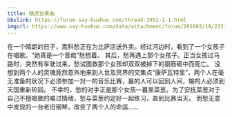 ```yaml
---
title: 精灵协奏曲
bbslink: https://forum.say-huahuo.com/thread-3952-1-1.html
imgurl: https://www.say-huahuo.com/data/attachment/forum/201603/19/232143so9ckfao01zmfkmm.jpg
---
```


在一个晴朗的日子，嵩科愁正在为比萨店送外卖。经过河边时，看到了一个女孩子在唱歌。“她真是一个音痴”愁想着。
其后，愁再遇上那个女孩子。正当女孩过马路时，突然有车驶过来，愁试图救那个女孩却双双被掉下的钢筋砸中而死亡。
没想到两个人的灵魂竟然意外地来到人世及冥界的交集点“康萨瓦特里”，两个人在毫无准备的状况下必须参加一对一的音乐比赛，赢的人可以回到人间，输的人必须到天国重新轮回。
不幸的，愁的对手正是那个女孩—暮里菜葱。为了安抚菜葱对于自己不擅唱歌的难过情绪，愁与菜葱约定好一起练习，直到比赛当天。
而愁无意中发现的一台老旧钢琴，改变了两个人的命运……<!--more-->
